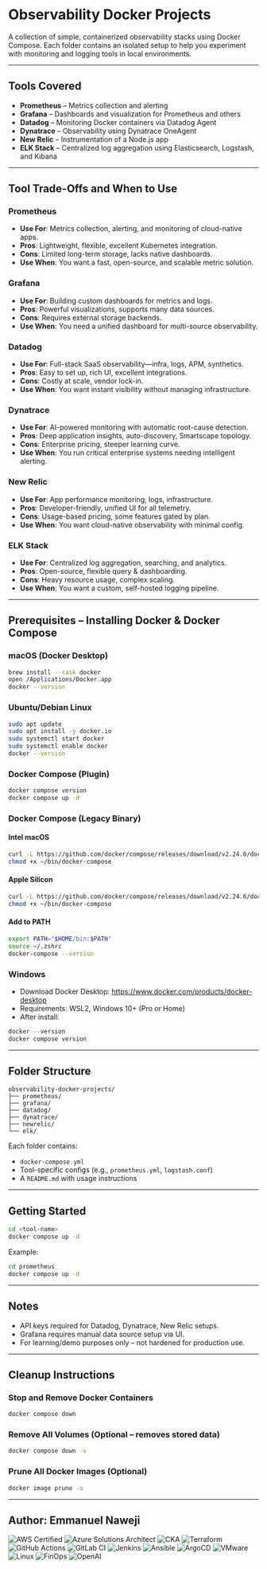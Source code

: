 #  Observability Docker Projects

A collection of simple, containerized observability stacks using Docker Compose. Each folder contains an isolated setup to help you experiment with monitoring and logging tools in local environments.

---

##  Tools Covered

- **Prometheus** – Metrics collection and alerting
- **Grafana** – Dashboards and visualization for Prometheus and others
- **Datadog** – Monitoring Docker containers via Datadog Agent
- **Dynatrace** – Observability using Dynatrace OneAgent
- **New Relic** – Instrumentation of a Node.js app
- **ELK Stack** – Centralized log aggregation using Elasticsearch, Logstash, and Kibana

---

##  Tool Trade-Offs and When to Use

### Prometheus
- **Use For**: Metrics collection, alerting, and monitoring of cloud-native apps.
- **Pros**: Lightweight, flexible, excellent Kubernetes integration.
- **Cons**: Limited long-term storage, lacks native dashboards.
- **Use When**: You want a fast, open-source, and scalable metric solution.

### Grafana
- **Use For**: Building custom dashboards for metrics and logs.
- **Pros**: Powerful visualizations, supports many data sources.
- **Cons**: Requires external storage backends.
- **Use When**: You need a unified dashboard for multi-source observability.

### Datadog
- **Use For**: Full-stack SaaS observability—infra, logs, APM, synthetics.
- **Pros**: Easy to set up, rich UI, excellent integrations.
- **Cons**: Costly at scale, vendor lock-in.
- **Use When**: You want instant visibility without managing infrastructure.

### Dynatrace
- **Use For**: AI-powered monitoring with automatic root-cause detection.
- **Pros**: Deep application insights, auto-discovery, Smartscape topology.
- **Cons**: Enterprise pricing, steeper learning curve.
- **Use When**: You run critical enterprise systems needing intelligent alerting.

### New Relic
- **Use For**: App performance monitoring, logs, infrastructure.
- **Pros**: Developer-friendly, unified UI for all telemetry.
- **Cons**: Usage-based pricing, some features gated by plan.
- **Use When**: You want cloud-native observability with minimal config.

### ELK Stack
- **Use For**: Centralized log aggregation, searching, and analytics.
- **Pros**: Open-source, flexible query & dashboarding.
- **Cons**: Heavy resource usage, complex scaling.
- **Use When**: You want a custom, self-hosted logging pipeline.

---

##  Prerequisites – Installing Docker & Docker Compose

### macOS (Docker Desktop)
```bash
brew install --cask docker
open /Applications/Docker.app
docker --version
```

### Ubuntu/Debian Linux
```bash
sudo apt update
sudo apt install -y docker.io
sudo systemctl start docker
sudo systemctl enable docker
docker --version
```

### Docker Compose (Plugin)
```bash
docker compose version
docker compose up -d
```

### Docker Compose (Legacy Binary)

#### Intel macOS
```bash
curl -L https://github.com/docker/compose/releases/download/v2.24.6/docker-compose-darwin-x86_64 -o ~/bin/docker-compose
chmod +x ~/bin/docker-compose
```

#### Apple Silicon
```bash
curl -L https://github.com/docker/compose/releases/download/v2.24.6/docker-compose-darwin-aarch64 -o ~/bin/docker-compose
chmod +x ~/bin/docker-compose
```

#### Add to PATH
```bash
export PATH="$HOME/bin:$PATH"
source ~/.zshrc
docker-compose --version
```

### Windows
- Download Docker Desktop: https://www.docker.com/products/docker-desktop
- Requirements: WSL2, Windows 10+ (Pro or Home)
- After install:
```powershell
docker --version
docker compose version
```

---

##  Folder Structure

```
observability-docker-projects/
├── prometheus/
├── grafana/
├── datadog/
├── dynatrace/
├── newrelic/
└── elk/
```

Each folder contains:
- `docker-compose.yml`
- Tool-specific configs (e.g., `prometheus.yml`, `logstash.conf`)
- A `README.md` with usage instructions

---

##  Getting Started

```bash
cd <tool-name>
docker compose up -d
```

Example:
```bash
cd prometheus
docker compose up -d
```

---

##  Notes

- API keys required for Datadog, Dynatrace, New Relic setups.
- Grafana requires manual data source setup via UI.
- For learning/demo purposes only – not hardened for production use.


---
## Cleanup Instructions

### Stop and Remove Docker Containers
```bash
docker compose down
```

### Remove All Volumes (Optional – removes stored data)
```bash
docker compose down -v
```

### Prune All Docker Images (Optional)
```bash
docker image prune -a
```

---

##  Author: Emmanuel Naweji

![AWS Certified](https://img.shields.io/badge/AWS-Certified-blue?logo=amazonaws)
![Azure Solutions Architect](https://img.shields.io/badge/Azure-Solutions%20Architect-0078D4?logo=microsoftazure)
![CKA](https://img.shields.io/badge/Kubernetes-CKA-blue?logo=kubernetes)
![Terraform](https://img.shields.io/badge/IaC-Terraform-623CE4?logo=terraform)
![GitHub Actions](https://img.shields.io/badge/CI/CD-GitHub%20Actions-blue?logo=githubactions)
![GitLab CI](https://img.shields.io/badge/CI/CD-GitLab%20CI-FC6D26?logo=gitlab)
![Jenkins](https://img.shields.io/badge/CI/CD-Jenkins-D24939?logo=jenkins)
![Ansible](https://img.shields.io/badge/Automation-Ansible-red?logo=ansible)
![ArgoCD](https://img.shields.io/badge/GitOps-ArgoCD-orange?logo=argo)
![VMware](https://img.shields.io/badge/Virtualization-VMware-607078?logo=vmware)
![Linux](https://img.shields.io/badge/OS-Linux-black?logo=linux)
![FinOps](https://img.shields.io/badge/FinOps-Cost%20Optimization-green?logo=money)
![OpenAI](https://img.shields.io/badge/AI-OpenAI-ff9900?logo=openai)

